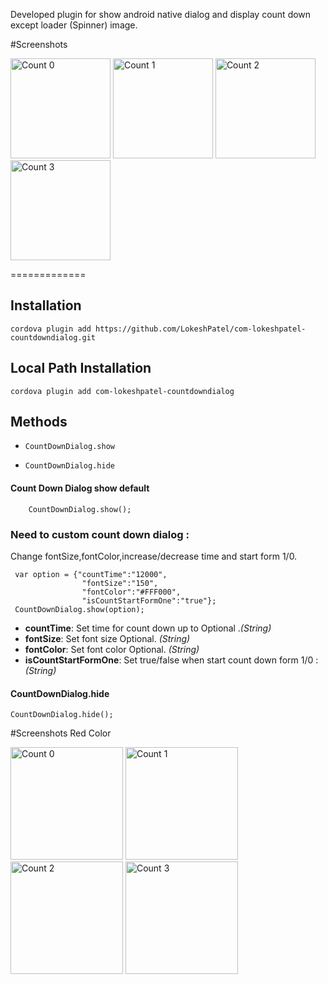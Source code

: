 
 Developed plugin for show android native dialog and display count down except loader (Spinner) image.
 
#Screenshots

<img src="https://dl.dropboxusercontent.com/s/dsyxioyr0znul7u/greenImage0.png?dl=0" alt="Count 0" width="160">
<img src="https://dl.dropboxusercontent.com/s/hi7dd67fritlovl/greenImage1.png?dl=0" alt="Count 1" width="160">
<img src="https://dl.dropboxusercontent.com/s/8y65sbasfcy9xf9/greenImage2.png?dl=0" alt="Count 2" width="160">
<img src="https://dl.dropboxusercontent.com/s/kljsbhdu38spy81/greenImage3.png?dl=0" alt="Count 3" width="160">

=============

## Installation

```
cordova plugin add https://github.com/LokeshPatel/com-lokeshpatel-countdowndialog.git

```

## Local Path Installation

```
cordova plugin add com-lokeshpatel-countdowndialog

```
## Methods
- `CountDownDialog.show`

- `CountDownDialog.hide`

#### Count Down Dialog show default
 ```
     CountDownDialog.show();
```
### Need to custom count down dialog :
  Change fontSize,fontColor,increase/decrease time and start form 1/0.
```
 var option = {"countTime":"12000",
                "fontSize":"150",
                "fontColor":"#FFF000",
                "isCountStartFormOne":"true"};
 CountDownDialog.show(option);

```
- __countTime__: Set time for count down up to  Optional ._(String)_
- __fontSize__: Set font size Optional. _(String)_
- __fontColor__: Set font color Optional. _(String)_
- __isCountStartFormOne__: Set true/false when start count down form 1/0 : _(String)_

#### CountDownDialog.hide

    CountDownDialog.hide();
    

#Screenshots Red Color

<img src="https://dl.dropboxusercontent.com/s/6z12p5z2bpctvks/redImage1.png?dl=0" alt="Count 0" width="180">
<img src="https://dl.dropboxusercontent.com/s/vvpaqcuu7uh0qwc/redImage2.png?dl=0" alt="Count 1" width="180">
<img src="https://dl.dropboxusercontent.com/s/pq4pk56gr3g2mcw/redImage3.png?dl=0" alt="Count 2" width="180">
<img src="https://dl.dropboxusercontent.com/s/2rytz6iatxysrzq/redImage4.png?dl=0" alt="Count 3" width="180">
